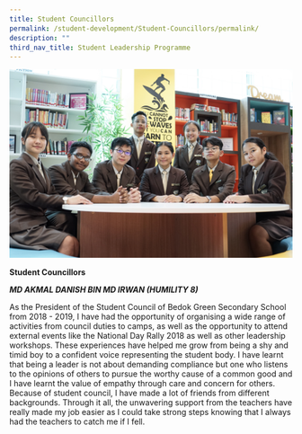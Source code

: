 ```yaml
---
title: Student Councillors
permalink: /student-development/Student-Councillors/permalink/
description: ""
third_nav_title: Student Leadership Programme
---
```

![](/images/slp.jpg)

**Student Councillors**

***MD AKMAL DANISH BIN MD IRWAN (HUMILITY 8)***

As the President of the Student Council of Bedok Green Secondary School from 2018 - 2019, I have had the opportunity of organising a wide range of  activities from council duties to camps, as well as the opportunity to attend external events like the National Day Rally 2018 as well as other leadership workshops.  These experiences have helped me grow from being a shy and timid boy to a confident voice representing the student body. I have learnt that being a leader is not about demanding compliance but one who listens to the opinions of others to pursue the worthy cause of a common good and I have learnt the value of empathy through care and concern for others. Because of student council, I have made a lot of friends from different backgrounds. Through it all, the unwavering support from the teachers have really made my job easier as I could take strong steps knowing that I always had the teachers to catch me if I fell.